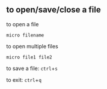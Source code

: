 ## to open/save/close a file
to open a file
```
micro filename
```

to open multiple files
```
micro file1 file2
```

to save a file: `ctrl`+`s`

to exit: `ctrl`+`q`
